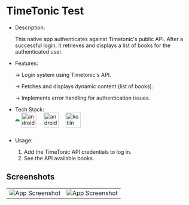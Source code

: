 # TimeTonic Test

<ul>
<li>Description:</li>

This native app authenticates against Timetonic's public API. After a successful login, it retrieves and displays a list of books for the authenticated user.


<li>Features:</li>

-> Login system using Timetonic's API.

-> Fetches and displays dynamic content (list of books).

-> Implements error handling for authentication issues.


<li>Tech Stack:</li>

<div align="left">
  <svg width="12" height="40" viewBox="0 0 256 150" version="1.1" xmlns="http://www.w3.org/2000/svg" preserveAspectRatio="xMidYMid">
    <title>Android</title>
    <g>
        <path d="M255.284991,143.469674 C255.201319,142.945587 255.121451,142.427586 255.033977,141.909584 C254.505326,138.695465 253.847365,135.518997 253.082914,132.385887 C251.740369,126.912642 250.05173,121.570609 248.036012,116.397059 C246.33216,112.015725 244.392506,107.753432 242.239872,103.62197 C239.471112,98.3172087 236.34865,93.2246681 232.89911,88.3816201 C228.669905,82.4466615 223.946279,76.8863222 218.789084,71.762595 C216.625039,69.6091996 214.38493,67.5311083 212.072559,65.5401113 C207.063689,61.2154452 201.712528,57.2775688 196.076124,53.7576686 C196.125566,53.6762792 196.167402,53.589185 196.216844,53.5077956 C198.799245,49.0458325 201.389253,44.5895742 203.971654,40.1276111 C206.497006,35.7713789 209.022359,31.4151459 211.547711,27.0592932 C213.365661,23.9326482 215.179807,20.7995377 216.986347,17.6728927 C217.416113,16.9301196 217.754602,16.1626255 218.009419,15.3764954 C218.716822,13.1858282 218.747248,10.8829654 218.180565,8.74212065 C218.036042,8.21194876 217.861093,7.69394725 217.648111,7.18849643 C217.435129,6.68266529 217.187919,6.18976517 216.906479,5.71550093 C215.940455,4.09303804 214.559879,2.68241582 212.825601,1.65249797 C211.292894,0.741621592 209.577632,0.198518682 207.820535,0.0425857732 C207.082706,-0.0197873902 206.341074,-0.0137022035 205.603245,0.0612216574 C204.994726,0.123594821 204.390011,0.236170774 203.789098,0.392103683 C201.651677,0.959927664 199.666384,2.13322772 198.122268,3.83061436 C197.566995,4.44217562 197.064967,5.11649037 196.635201,5.85888314 C194.821055,8.98552812 193.006908,12.1186386 191.196565,15.2452836 L183.620508,28.3136023 C181.038107,32.7759457 178.448099,37.2318237 175.865698,41.6941664 C175.584258,42.180601 175.299015,42.6674159 175.017575,43.1606964 C174.625841,43.0043831 174.237911,42.8484502 173.846177,42.6986025 C159.60684,37.2690954 144.158072,34.2987637 128.009508,34.2987637 C127.568332,34.2987637 127.130959,34.2987637 126.68598,34.3048489 C112.328743,34.4482311 98.5343852,36.9446789 85.6642154,41.4256575 C84.1771479,41.943659 82.7052933,42.4928471 81.2448485,43.0671366 C80.9824249,42.6115083 80.7123947,42.1558799 80.4537743,41.7002516 C77.8713732,37.2379089 75.2813656,32.7820309 72.6989645,28.3196875 C70.173612,23.9638348 67.6482596,19.6076018 65.1229071,15.2513688 C63.3049576,12.1247238 61.4908113,8.99199363 59.6842715,5.86534865 C59.250702,5.12257556 58.7524773,4.44864113 58.197204,3.83707987 C56.6530879,2.13931291 54.6677958,0.96601285 52.5303739,0.398188869 C51.9294618,0.242255961 51.3247463,0.130060332 50.7124244,0.0676871682 C49.9783988,-0.00723669269 49.2367667,-0.0137022035 48.4989378,0.0486709598 C46.7418401,0.198518682 45.0265781,0.741621592 43.4900685,1.65896348 C41.7557903,2.688501 40.3866233,4.09912322 39.4129934,5.72158612 C39.1315535,6.19585036 38.8805396,6.6891308 38.6713613,7.19458162 C38.4583798,7.70003244 38.2758242,8.21803395 38.1389075,8.74858616 C37.5722245,10.8890506 37.6026504,13.1919134 38.3062501,15.3825806 C38.5648705,16.169091 38.8995558,16.9365852 39.3293221,17.6793583 C41.1472716,20.8060032 42.9614179,23.9387334 44.7679577,27.0653784 C47.2971134,31.4216114 49.8224659,35.7778444 52.3478183,40.1336963 C54.9302194,44.5960398 57.5164238,49.0519177 60.0988249,53.5142611 C60.1178411,53.5515329 60.1444638,53.589185 60.16348,53.6264568 C54.9530389,56.8656777 49.997415,60.4540362 45.3194277,64.3793619 C42.5164386,66.7324276 39.816137,69.1973085 37.2299327,71.7747654 C32.0765402,76.8984926 27.3567173,82.4592122 23.1199061,88.3941708 C19.6665627,93.2372188 16.540298,98.3232938 13.7791446,103.634521 C11.6265098,107.765982 9.68685653,112.028275 7.98300426,116.40961 C5.96728618,121.583159 4.27864688,126.925192 2.93610257,132.398438 C2.17165099,135.531548 1.52129667,138.70193 0.985039592,141.922135 C0.897565034,142.440137 0.817696959,142.964223 0.737828884,143.482225 C0.448782517,145.348475 0.20537505,147.226897 0,149.117868 L256,149.117868 C255.794625,147.226897 255.551217,145.348475 255.265974,143.482225 L255.284991,143.469674 Z" fill="#34A853"></path>
        <path d="M194.589057,113.71197 C199.712023,110.301984 200.457459,102.412539 196.251073,96.0911713 C192.048491,89.769423 184.487647,87.4095116 179.368484,90.819498 C174.245517,94.2298648 173.500082,102.118929 177.706467,108.440297 C181.909049,114.762045 189.469893,117.122337 194.589057,113.71197 Z" fill="#202124"></path>
        <path d="M78.5179243,108.462356 C82.7243095,102.140608 81.9788742,94.2515433 76.8559077,90.8415568 C71.7329411,87.43119 64.1758999,89.7914818 59.9695146,96.1128498 C55.7669326,102.434598 56.512368,110.323662 61.6315313,113.733649 C66.7544978,117.144016 74.3153422,114.783724 78.5179243,108.462356 Z" fill="#202124"></path>
    </g>
</svg>
  <img src="https://edent.github.io/SuperTinyIcons/images/svg/android.svg" height="40" alt="android logo"  />
  <img width="12" />
  <img src="https://cdn.jsdelivr.net/gh/devicons/devicon/icons/androidstudio/androidstudio-original.svg" height="40" alt="androidstudio logo"  />
  <img width="12" />
  <img src="https://cdn.jsdelivr.net/gh/devicons/devicon/icons/kotlin/kotlin-original.svg" height="40" alt="kotlin logo"  />
  <img width="12" />
</div>


###

###


<li>Usage:</li>

1. Add the TimeTonic API credentials to log in.
2. See the API available books. 


</ul>


## Screenshots

|   |   |
|:--------------:|:---------------:|
| ![App Screenshot](https://assets.zyrosite.com/cdn-cgi/image/format=auto,fit=crop/mk3DXyWBRZCxzX6B/timetonicss1-A3Qpb08rGkFknJ9v.png) | ![App Screenshot](https://assets.zyrosite.com/cdn-cgi/image/format=auto,fit=crop/mk3DXyWBRZCxzX6B/timetonicss2-mk3DoZxGOgfq1reP.png) |
